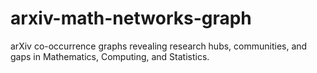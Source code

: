 # arxiv-math-networks-graph
arXiv co-occurrence graphs revealing research hubs, communities, and gaps in Mathematics, Computing, and Statistics.
